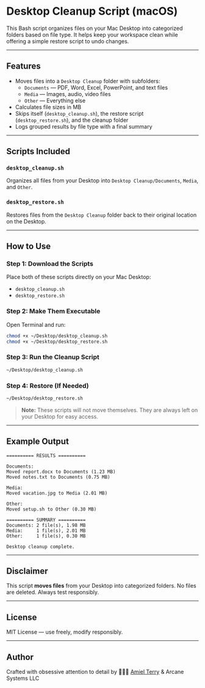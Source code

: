 # Desktop Cleanup Script (macOS)

This Bash script organizes files on your Mac Desktop into categorized folders based on file type. It helps keep your workspace clean while offering a simple restore script to undo changes.

---

## Features

- Moves files into a `Desktop Cleanup` folder with subfolders:
    - `Documents` — PDF, Word, Excel, PowerPoint, and text files
    - `Media` — Images, audio, video files
    - `Other` — Everything else
- Calculates file sizes in MB
- Skips itself (`desktop_cleanup.sh`), the restore script (`desktop_restore.sh`), and the cleanup folder
- Logs grouped results by file type with a final summary

---

## Scripts Included

### `desktop_cleanup.sh`

Organizes all files from your Desktop into `Desktop Cleanup/Documents`, `Media`, and `Other`.

### `desktop_restore.sh`

Restores files from the `Desktop Cleanup` folder back to their original location on the Desktop.

---

## How to Use

### Step 1: Download the Scripts

Place both of these scripts directly on your Mac Desktop:

- `desktop_cleanup.sh`
- `desktop_restore.sh`

### Step 2: Make Them Executable

Open Terminal and run:

```bash
chmod +x ~/Desktop/desktop_cleanup.sh
chmod +x ~/Desktop/desktop_restore.sh
```

### Step 3: Run the Cleanup Script

```bash
~/Desktop/desktop_cleanup.sh
```

### Step 4: Restore (If Needed)

```bash
~/Desktop/desktop_restore.sh
```

> **Note:** These scripts will not move themselves. They are always left on your Desktop for easy access.

---

## Example Output

```
========== RESULTS ==========

Documents:
Moved report.docx to Documents (1.23 MB)
Moved notes.txt to Documents (0.75 MB)

Media:
Moved vacation.jpg to Media (2.01 MB)

Other:
Moved setup.sh to Other (0.30 MB)

========== SUMMARY ==========
Documents: 2 file(s), 1.98 MB
Media:     1 file(s), 2.01 MB
Other:     1 file(s), 0.30 MB

Desktop cleanup complete.
```

---

## Disclaimer

This script **moves files** from your Desktop into categorized folders. No files are deleted. Always test responsibly.

---

## License

MIT License — use freely, modify responsibly.

---

## Author

Crafted with obsessive attention to detail by 🧙🏾‍♂️‍ [Amiel Terry](https://amielterry.me) & Arcane Systems LLC